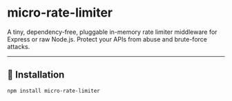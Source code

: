 # micro-rate-limiter

A tiny, dependency-free, pluggable in-memory rate limiter middleware for Express or raw Node.js. Protect your APIs from abuse and brute-force attacks.

---

## 🚀 Installation

```bash
npm install micro-rate-limiter
